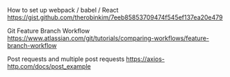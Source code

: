 How to set up webpack / babel / React
https://gist.github.com/therobinkim/7eeb85853709474f545ef137ea20e479

Git Feature Branch Workflow
https://www.atlassian.com/git/tutorials/comparing-workflows/feature-branch-workflow

Post requests and multiple post requests
https://axios-http.com/docs/post_example
